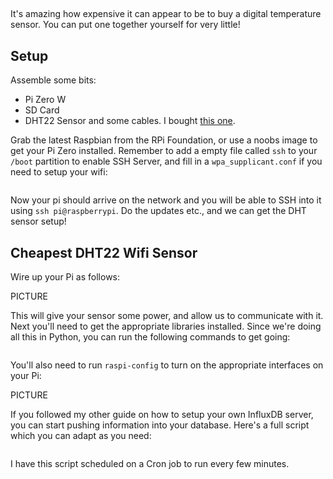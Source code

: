 ## 
It's amazing how expensive it can appear to be to buy a digital temperature 
sensor. You can put one together yourself for very little!

## Setup
Assemble some bits:
* Pi Zero W
* SD Card
* DHT22 Sensor and some cables. I bought [this one](#).

Grab the latest Raspbian from the RPi Foundation, or use a noobs image to 
get your Pi Zero installed. Remember to add a empty file called `ssh` to 
your `/boot` partition to enable SSH Server, and fill in a `wpa_supplicant.conf`
if you need to setup your wifi:

```
```

Now your pi should arrive on the network and you will be able to SSH into it
using `ssh pi@raspberrypi`. Do the updates etc., and we can get the DHT sensor
setup! 

## Cheapest DHT22 Wifi Sensor
Wire up your Pi as follows:

PICTURE

This will give your sensor some power, and allow us to communicate with it. 
Next you'll need to get the appropriate libraries installed. Since we're 
doing all this in Python, you can run the following commands to get going:

```
```

You'll also need to run `raspi-config` to turn on the appropriate interfaces
on your Pi:

PICTURE

If you followed my other guide on how to setup your own InfluxDB server, you
can start pushing information into your database. Here's a full script
which you can adapt as you need:

```
```

I have this script scheduled on a Cron job to run every few minutes. 
